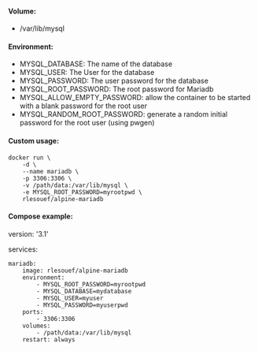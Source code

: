 #### Volume:

- /var/lib/mysql

#### Environment:

- MYSQL_DATABASE: The name of the database
- MYSQL_USER: The User for the database
- MYSQL_PASSWORD: The user password for the database
- MYSQL_ROOT_PASSWORD: The root password for Mariadb
- MYSQL_ALLOW_EMPTY_PASSWORD:  allow the container to be started with a blank password for the root user
- MYSQL_RANDOM_ROOT_PASSWORD: generate a random initial password for the root user (using pwgen)

#### Custom usage:

    docker run \
        -d \
        --name mariadb \
        -p 3306:3306 \
        -v /path/data:/var/lib/mysql \
        -e MYSQL_ROOT_PASSWORD=myrootpwd \
        rlesouef/alpine-mariadb

#### Compose example:

version: '3.1'

services:

    mariadb:
        image: rlesouef/alpine-mariadb
        environment:
            - MYSQL_ROOT_PASSWORD=myrootpwd
            - MYSQL_DATABASE=mydatabase
            - MYSQL_USER=myuser
            - MYSQL_PASSWORD=myuserpwd
        ports:
            - 3306:3306
        volumes:
            - /path/data:/var/lib/mysql
        restart: always
